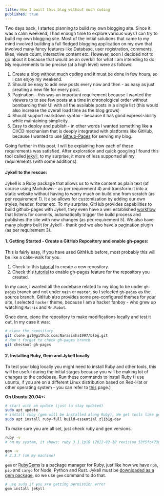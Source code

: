```yaml
---
title: How I built this blog without much coding
published: true
---
```


Two days back, I started planning to build my own blogging site. Since it was a calm weekend, I had enough time to explore various ways I can try to build my own blogging site. Most of the initial solutions that came to my mind involved building a full fledged blogging application on my own that involved many fancy features like Database, user registration, comments, likes, views count, interactive content etc. However, soon I decided not to go about it because that would be an overkill for what I am intending to do. My requirements to be precise (at a high level) were as follows:

1. Create a blog without much coding and it must be done in few hours, so I can enjoy my weekend.
2. Should be easy to add new posts every now and then - as easy as just creating a new file for every post.
3. Pagination - this was an important requirement because I wanted the viewers to to see few posts at a time in chronological order without bombarding their UI with all the available posts in a single list (this would also increase the overall load time as the blog grows)
4. Should support markdown syntax - because it has good express-ability while maintaining simplicity.  
5. Easy to deploy and publish - in other words I wanted something like a CI/CD mechanism that is deeply integrated with platforms like GitHub, because I wanted to use [Github-Pages](https://pages.github.com/) for serving my blog.

Going further in this post, I will be explaining how each of these requirements was satisfied. After exploration and quick googling I found this tool called [jekyll](https://jekyllrb.com/), to my surprise, it more of less supported all my requirements (with some additions).

#### Jykell to the rescue:
Jykell is a Ruby package that allows us to write content as plain text (of course using Markdown - as per requirement 4) and transform it into a static website without having to worry much on build one from scratch (as per requirement 1). It also allows for customization by adding our own styles, header, footer etc. To my surprise, GitHub provides capabilities to build github-pages with Jykell, they even have a well established [workflow](https://github.com/marketplace/actions/jekyll-deploy-gh-pages) that listens for commits, automatically trigger the build process and publishes the site with new changes (as per requirement 5). We also have many plugins built for Jykell - thank god we also have a [pagination](https://jekyllrb.com/docs/pagination/) plugin (as per requirement 3).

#### 1. Getting Started - Create a GitHub Repository and enable gh-pages:
This is fairly easy, if you have used GithHub before, most probably this will be like a cake-walk for you.
1. Check to this [tutorial](https://docs.github.com/en/get-started/quickstart/create-a-repo) to create a new repository.
2. Check this [tutorial](https://docs.github.com/en/pages/getting-started-with-github-pages/configuring-a-publishing-source-for-your-github-pages-site) to enable gh-pages feature for the repository you created.

In my case, I wanted all the codebase related to my blog to be under `gh-pages` branch and not under `main` or `master`, so I selected `gh-pages` as the source branch. GitHub also provides some pre-configured themes for your site, I selected `hacker` theme, because I am a hacker fanboy - who grew up watching `Matrix` and `Mr.Robot`. 

Once done, clone the repository to make modifications locally and test it out, In my case it was:
```sh
# clone the repository
git clone git@github.com:Narasimha1997/blog.git
# don't forget to check gh-pages branch
git checkout gh-pages
```
#### 2. Installing Ruby, Gem and Jykell locally
To test your blog locally you might need to install Ruby and other tools, this will be useful during the initial stages because you will be making lot of changes to the codebase. Run these commands to install Ruby (I use ubuntu, if you are on a different Linux distribution based on Red-Hat or other operating system - you can refer to [this](https://www.ruby-lang.org/en/documentation/installation/) page.)

**On Ubuntu 20.04+:**
```sh
# start with an update (just to stay updated)
sudo apt update
# install ruby (gem will be installed along Ruby), We get tools like gcc, g++ and make via build-essential
sudo apt install ruby-full build-essential zlib1g-dev
```
To make sure you are all set, just check ruby and gen versions.
```sh
ruby -v
# on my system, it shows: ruby 3.1.1p18 (2022-02-18 revision 53f5fc4236) [x86_64-linux (can be different on your machine based on architecture and OS you are using)

gem -v
# 3.3.7 (on my machine)
```
`gem` or [RubyGems](https://rubygems.org/) is a package manager for Ruby, just like how we have `npm`, `pip` and `cargo` for Node, Python and Rust. Jykell must be [downloaded as a gem package](https://jekyllrb.com/docs/installation/), so we use `gem` command to do that.

```sh
# use sudo if you are getting permission error
gem install jekyll
```
